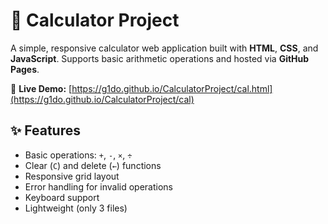 # 🧮 Calculator Project

A simple, responsive calculator web application built with **HTML**, **CSS**, and **JavaScript**. Supports basic arithmetic operations and hosted via **GitHub Pages**.

🔗 **Live Demo:** [https://g1do.github.io/CalculatorProject/cal.html](https://g1do.github.io/CalculatorProject/cal)



## ✨ Features
- Basic operations: `+`, `-`, `×`, `÷`
- Clear (`C`) and delete (`←`) functions
- Responsive grid layout
- Error handling for invalid operations
- Keyboard support
- Lightweight (only 3 files)
